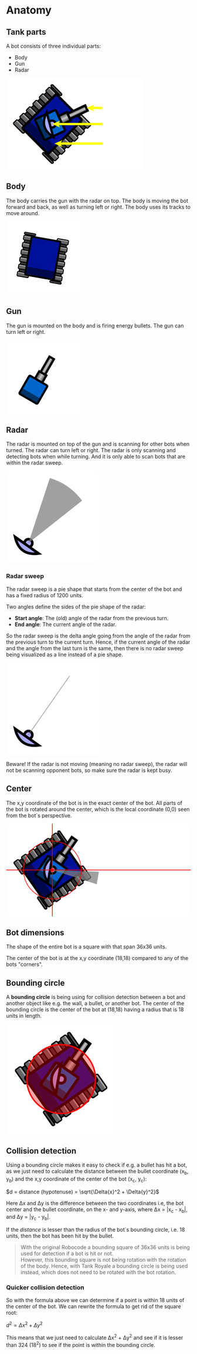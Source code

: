 # Anatomy

## Tank parts

A bot consists of three individual parts:

- Body
- Gun
- Radar

![Bot anatomy](../images/anatomy.svg)

## Body

The body carries the gun with the radar on top. The body is moving the bot forward and back, as well as turning left or
right. The body uses its tracks to move around.

![Bot anatomy](../images/body.svg)

## Gun

The gun is mounted on the body and is firing energy bullets. The gun can turn left or right.

![Radar sweep](../images/gun.svg)

## Radar

The radar is mounted on top of the gun and is scanning for other bots when turned. The radar can turn left or right. The
radar is only scanning and detecting bots when while turning. And it is only able to scan bots that are within the radar
sweep.

![Bot anatomy](../images/radar.svg)

### Radar sweep

The radar sweep is a pie shape that starts from the center of the bot and has a fixed radius of 1200 units.

Two angles define the sides of the pie shape of the radar:

- **Start angle**: The (old) angle of the radar from the previous turn.
- **End angle**: The current angle of the radar.

So the radar sweep is the delta angle going from the angle of the radar from the previous turn to the current turn.
Hence, if the current angle of the radar and the angle from the last turn is the same, then there is no radar sweep
being visualized as a line instead of a pie shape.

![Bot anatomy](../images/radar-no-sweep.svg)

Beware! If the radar is not moving (meaning no radar sweep), the radar will not be scanning opponent bots, so make sure
the radar is kept busy.

## Center

The x,y coordinate of the bot is in the exact center of the bot. All parts of the bot is rotated around the center,
which is the local coordinate (0,0) seen from the bot´s perspective.

![Bot anatomy](../images/center.svg)

## Bot dimensions

The shape of the entire bot is a square with that span 36x36 units.

The center of the bot is at the x,y coordinate (18,18) compared to any of the bots "corners".

## Bounding circle

A **bounding circle** is being using for collision detection between a bot and another object like e.g. the wall, a
bullet, or another bot. The center of the bounding circle is the center of the bot at (18,18) having a radius that is 18
units in length.

![Bot anatomy](../images/bounding-circle.svg)

## Collision detection

Using a bounding circle makes it easy to check if e.g. a bullet has hit a bot, as we just need to calculate the distance
between the bullet coordinate (x<sub>b</sub>, y<sub>b</sub>) and the x,y coordinate of the center of the bot
(x<sub>c</sub>, y<sub>c</sub>):

$d = distance (hypotenuse) = \sqrt{\Delta{x}^2 + \Delta{y}^2}$

Here Δx and Δy is the difference between the two coordinates i.e, the bot center and the bullet coordinate, on the x-
and y-axis, where Δx = |x<sub>c</sub> - x<sub>b</sub>|, and Δy = |y<sub>c</sub> - y<sub>b</sub>|.

If the _distance_ is lesser than the radius of the bot´s bounding circle, i.e. 18 units, then the bot has been hit by
the bullet.

> With the original Robocode a bounding square of 36x36 units is being used for detection if a bot is hit or not.  
> However, this bounding square is not being rotation with the rotation of the body.
> Hence, with Tank Royale a bounding circle is being used instead, which does not need to be rotated with the bot
> rotation.

### Quicker collision detection

So with the formula above we can determine if a point is within 18 units of the center of the bot. We can rewrite the
formula to get rid of the square root:

$d^2 = \Delta{x}^2 + \Delta{y}^2$

This means that we just need to calculate Δx<sup>2</sup> + Δy<sup>2</sup> and see if it is lesser than 324
(18<sup>2</sup>) to see if the point is within the bounding circle.